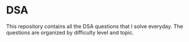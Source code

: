 # DSA
This repository contains all the DSA questions that I solve everyday. The questions are organized by difficulty level and topic. 
